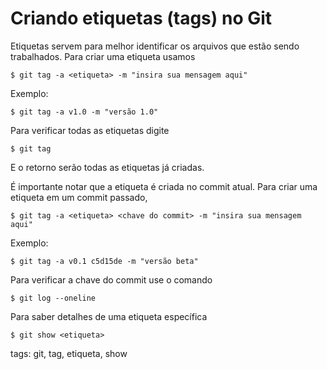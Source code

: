 # Criando etiquetas (tags) no Git

Etiquetas servem para melhor identificar os arquivos que estão sendo trabalhados. Para criar uma etiqueta usamos
```
$ git tag -a <etiqueta> -m "insira sua mensagem aqui"
```

Exemplo:
```
$ git tag -a v1.0 -m "versão 1.0"
```

Para verificar todas as etiquetas digite
```
$ git tag
```
E o retorno serão todas as etiquetas já criadas.

É importante notar que a etiqueta é criada no commit atual. Para criar uma etiqueta em um commit passado,
```
$ git tag -a <etiqueta> <chave do commit> -m "insira sua mensagem aqui"
```

Exemplo:
```
$ git tag -a v0.1 c5d15de -m "versão beta"
```

Para verificar a chave do commit use o comando
```
$ git log --oneline
```

Para saber detalhes de uma etiqueta específica
```
$ git show <etiqueta>
```

tags: git, tag, etiqueta, show
